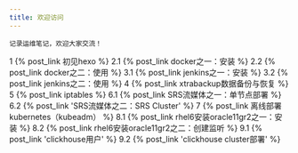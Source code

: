 ```yaml
---
title: 欢迎访问
---
```


    记录运维笔记，欢迎大家交流！

1 {% post_link 初见hexo %}
2.1 {% post_link docker之一：安装 %}
2.2 {% post_link docker之二：使用 %}
3.1 {% post_link jenkins之一：安装 %}
3.2 {% post_link jenkins之二：使用 %}
4 {% post_link xtrabackup数据备份与恢复 %}
5 {% post_link iptables %}
6.1 {% post_link SRS流媒体之一：单节点部署 %}
6.2 {% post_link 'SRS流媒体之二：SRS Cluster' %}
7 {% post_link 离线部署kubernetes（kubeadm） %}
8.1 {% post_link rhel6安装oracle11gr2之一：安装 %}
8.2 {% post_link rhel6安装oracle11gr2之二：创建监听 %}
9.1 {% post_link 'clickhouse用户' %}
9.2 {% post_link 'clickhouse cluster部署' %}